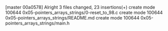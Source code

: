 [master 00a0578] Alright
 3 files changed, 23 insertions(+)
 create mode 100644 0x05-pointers_arrays_strings/0-reset_to_98.c
 create mode 100644 0x05-pointers_arrays_strings/README.md
 create mode 100644 0x05-pointers_arrays_strings/main.h
